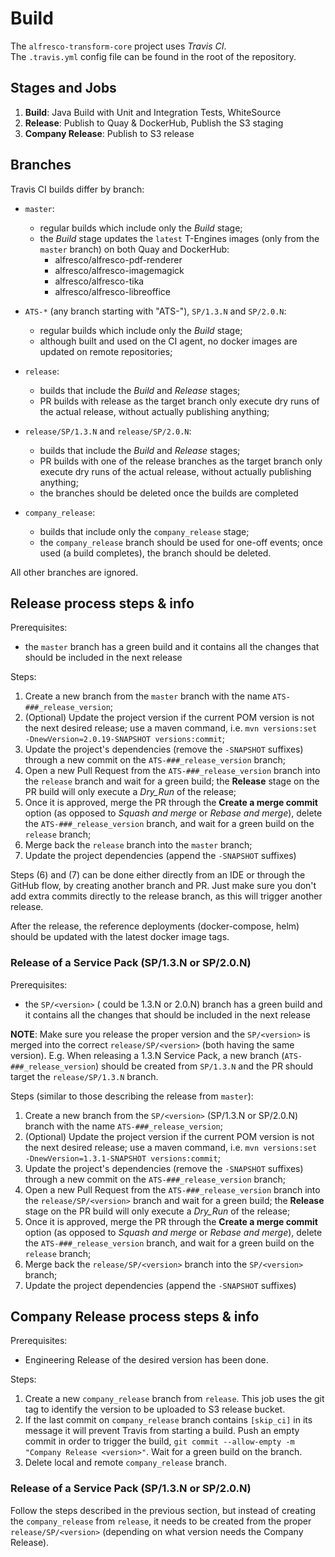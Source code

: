 # Build
The `alfresco-transform-core` project uses _Travis CI_. \
The `.travis.yml` config file can be found in the root of the repository.


## Stages and Jobs
1. **Build**:  Java Build with Unit and Integration Tests, WhiteSource
2. **Release**: Publish to Quay & DockerHub, Publish the S3 staging
3. **Company Release**: Publish to S3 release


## Branches
Travis CI builds differ by branch:
* `master`:
  - regular builds which include only the _Build_ stage;
  - the _Build_ stage updates the `latest` T-Engines images (only 
  from the `master` branch) on both Quay and DockerHub:
    - alfresco/alfresco-pdf-renderer
    - alfresco/alfresco-imagemagick
    - alfresco/alfresco-tika
    - alfresco/alfresco-libreoffice
  
* `ATS-*` (any branch starting with "ATS-"), `SP/1.3.N` and `SP/2.0.N`:
  - regular builds which include only the _Build_ stage;
  - although built and used on the CI agent, no docker images are updated on remote repositories;
* `release`:
  - builds that include the _Build_ and _Release_ stages;
  - PR builds with release as the target branch only execute dry runs of the actual release, 
  without actually publishing anything;
* `release/SP/1.3.N` and `release/SP/2.0.N`:
  - builds that include the _Build_ and _Release_ stages;
  - PR builds with one of the release branches as the target branch only execute dry runs of the actual release, 
without actually publishing anything;
  - the branches should be deleted once the builds are completed
* `company_release`:
  - builds that include only the `company_release` stage;
  - the `company_release` branch should be used for one-off events; once used (a build 
  completes), the branch should be deleted.

All other branches are ignored.


## Release process steps & info
Prerequisites:
 - the `master` branch has a green build and it contains all the changes that should be included in
  the next release

Steps:
1. Create a new branch from the `master` branch with the name `ATS-###_release_version`;
2. (Optional) Update the project version if the current POM version is not the next desired
 release; use a maven command, i.e. `mvn versions:set -DnewVersion=2.0.19-SNAPSHOT versions:commit`;
3. Update the project's dependencies (remove the `-SNAPSHOT` suffixes) through a new commit on the
 `ATS-###_release_version` branch;
4. Open a new Pull Request from the `ATS-###_release_version` branch into the `release` branch and
 wait for a green build; the **Release** stage on the PR build will only execute a _Dry_Run_ of
  the release;
5. Once it is approved, merge the PR through the **Create a merge commit** option (as opposed to
 _Squash and merge_ or _Rebase and merge_), delete the `ATS-###_release_version` branch, and wait 
 for a green build on the `release` branch;
6. Merge back the `release` branch into the `master` branch;
7. Update the project dependencies (append the `-SNAPSHOT` suffixes)

Steps (6) and (7) can be done either directly from an IDE or through the GitHub flow, by creating
another branch and PR. Just make sure you don't add extra commits directly to the release branch,
as this will trigger another release.

After the release, the reference deployments (docker-compose, helm) should be updated with the 
latest docker image tags.

### Release of a Service Pack (SP/1.3.N or SP/2.0.N)
Prerequisites:
 - the `SP/<version>` (<version> could be 1.3.N or 2.0.N) branch has a green build and it contains all the changes that should be included in
  the next release

**NOTE**: Make sure you release the proper version and the `SP/<version>` is merged into the correct `release/SP/<version>` (both having the same version).
E.g. When releasing a 1.3.N Service Pack, a new branch (`ATS-###_release_version`) should be created from `SP/1.3.N` and the PR should target the `release/SP/1.3.N` branch.

Steps (similar to those describing the release from `master`):
1. Create a new branch from the `SP/<version>` (SP/1.3.N or SP/2.0.N) branch with the name `ATS-###_release_version`;
2. (Optional) Update the project version if the current POM version is not the next desired
 release; use a maven command, i.e. `mvn versions:set -DnewVersion=1.3.1-SNAPSHOT versions:commit`;
3. Update the project's dependencies (remove the `-SNAPSHOT` suffixes) through a new commit on the
 `ATS-###_release_version` branch;
4. Open a new Pull Request from the `ATS-###_release_version` branch into the `release/SP/<version>` branch and
 wait for a green build; the **Release** stage on the PR build will only execute a _Dry_Run_ of
  the release;
5. Once it is approved, merge the PR through the **Create a merge commit** option (as opposed to
 _Squash and merge_ or _Rebase and merge_), delete the `ATS-###_release_version` branch, and wait 
 for a green build on the `release` branch;
6. Merge back the `release/SP/<version>` branch into the `SP/<version>` branch;
7. Update the project dependencies (append the `-SNAPSHOT` suffixes)

## Company Release process steps & info
Prerequisites:
 - Engineering Release of the desired version has been done.
 
Steps:
1. Create a new `company_release` branch from `release`. This job uses the git tag to identify the
 version to be uploaded to S3 release bucket.
2. If the last commit on `company_release` branch contains `[skip_ci]` in its message it will
 prevent Travis from starting a build. Push an empty commit in order to trigger the build,
 `git commit --allow-empty -m "Company Release <version>"`. Wait for a green build on the branch.
3. Delete local and remote `company_release` branch.

### Release of a Service Pack (SP/1.3.N or SP/2.0.N)
Follow the steps described in the previous section, but instead of creating the `company_release` from `release`, it needs to be created from the proper `release/SP/<version>` (depending on what version needs the Company Release).
